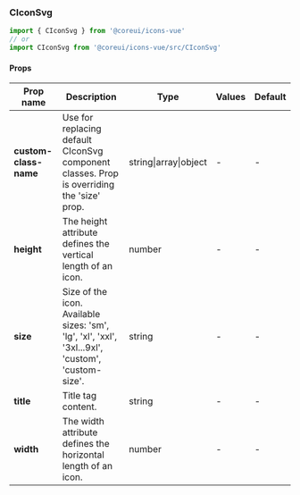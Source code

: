 ### CIconSvg

```jsx
import { CIconSvg } from '@coreui/icons-vue'
// or
import CIconSvg from '@coreui/icons-vue/src/CIconSvg'
```

#### Props

| Prop name             | Description                                                                                       | Type                  | Values | Default |
| --------------------- | ------------------------------------------------------------------------------------------------- | --------------------- | ------ | ------- |
| **custom-class-name** | Use for replacing default CIconSvg component classes. Prop is overriding the 'size' prop.         | string\|array\|object | -      | -       |
| **height**            | The height attribute defines the vertical length of an icon.                                      | number                | -      | -       |
| **size**              | Size of the icon. Available sizes: 'sm', 'lg', 'xl', 'xxl', '3xl...9xl', 'custom', 'custom-size'. | string                | -      | -       |
| **title**             | Title tag content.                                                                                | string                | -      | -       |
| **width**             | The width attribute defines the horizontal length of an icon.                                     | number                | -      | -       |

